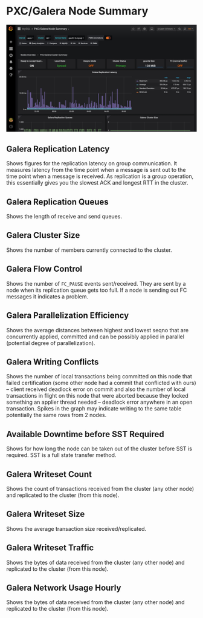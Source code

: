 # PXC/Galera Node Summary

![image](../../_images/PMM_PXC_Galera_Node_Summary.jpg)

## Galera Replication Latency

Shows figures for the replication latency on group communication. It measures latency from the time point when a message is sent out to the time point when a message is received. As replication is a group operation, this essentially gives you the slowest ACK and longest RTT in the cluster.

## Galera Replication Queues

Shows the length of receive and send queues.

## Galera Cluster Size

Shows the number of members currently connected to the cluster.

## Galera Flow Control

Shows the number of `FC_PAUSE` events sent/received. They are sent by a node when its replication queue gets too full. If a node is sending out FC messages it indicates a problem.

## Galera Parallelization Efficiency

Shows the average distances between highest and lowest seqno that are concurrently applied, committed and can be possibly applied in parallel (potential degree of parallelization).

## Galera Writing Conflicts

Shows the number of local transactions being committed on this node that failed certification (some other node had a commit that conflicted with ours) – client received deadlock error on commit and also the number of local transactions in flight on this node that were aborted because they locked something an applier thread needed – deadlock error anywhere in an open transaction. Spikes in the graph may indicate writing to the same table potentially the same rows from 2 nodes.

## Available Downtime before SST Required

Shows for how long the node can be taken out of the cluster before SST is required. SST is a full state transfer method.

## Galera Writeset Count

Shows the count of transactions received from the cluster (any other node) and replicated to the cluster (from this node).

## Galera Writeset Size

Shows the average transaction size received/replicated.

## Galera Writeset Traffic

Shows the bytes of data received from the cluster (any other node) and replicated to the cluster (from this node).

## Galera Network Usage Hourly

Shows the bytes of data received from the cluster (any other node) and replicated to the cluster (from this node).

